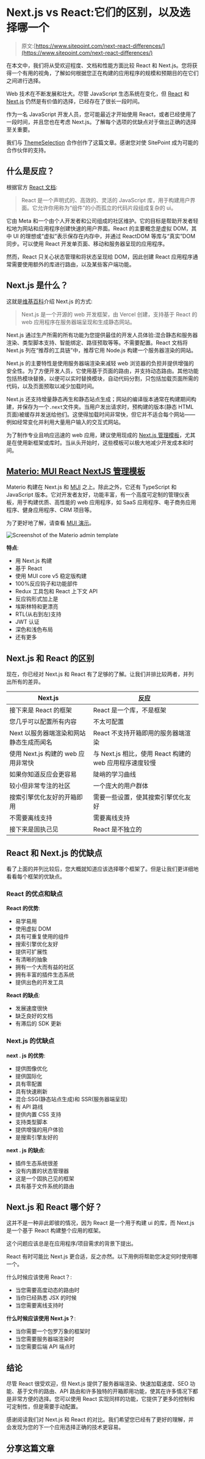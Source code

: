 # Next.js vs React:它们的区别，以及选择哪一个

> 原文:[https://www.sitepoint.com/next-react-differences/](https://www.sitepoint.com/next-react-differences/)

在本文中，我们将从受欢迎程度、文档和性能方面比较 React 和 Next.js。您将获得一个有用的视角，了解如何根据您正在构建的应用程序的规模和预期目的在它们之间进行选择。

Web 技术在不断发展和壮大。尽管 JavaScript 生态系统在变化，但 [React](https://reactjs.org/) 和 [Next.js](https://nextjs.org/) 仍然是有价值的选择，已经存在了很长一段时间。

作为一名 JavaScript 开发人员，您可能最近才开始使用 React，或者已经使用了一段时间，并且您也在考虑 Next.js。了解每个选项的优缺点对于做出正确的选择至关重要。

我们与 [ThemeSelection](https://themeselection.com/) 合作创作了这篇文章。感谢您对使 SitePoint 成为可能的合作伙伴的支持。

## 什么是反应？

根据官方 [React 文档](https://reactjs.org/tutorial/tutorial.html):

> React 是一个声明式的、高效的、灵活的 JavaScript 库，用于构建用户界面。它允许你用称为“组件”的小而孤立的代码片段组成复杂的 ui。

它由 Meta 和一个由个人开发者和公司组成的社区维护。它的目标是帮助开发者轻松地为网站和应用程序创建快速的用户界面。React 的主要概念是虚拟 DOM，其中 UI 的理想或“虚拟”表示保存在内存中，并通过 ReactDOM 等库与“真实”DOM 同步。可以使用 React 开发单页面、移动和服务器呈现的应用程序。

然而，React 只关心状态管理和将状态呈现给 DOM，因此创建 React 应用程序通常需要使用额外的库进行路由，以及某些客户端功能。

## Next.js 是什么？

这就是[维基百科](https://en.wikipedia.org/wiki/Next.js)介绍 Next.js 的方式:

> Next.js 是一个开源的 web 开发框架，由 Vercel 创建，支持基于 React 的 web 应用程序在服务器端呈现和生成静态网站。

Next.js 通过生产所需的所有功能为您提供最佳的开发人员体验:混合静态和服务器渲染、类型脚本支持、智能绑定、路径预取等等。不需要配置。React 文档将 Next.js 列在“推荐的工具链”中，推荐它用 Node.js 构建一个服务器渲染的网站。

Next.js 的主要特性是使用服务器端渲染来减轻 web 浏览器的负担并提供增强的安全性。为了方便开发人员，它使用基于页面的路由，并支持动态路由。其他功能包括热模块替换，以便可以实时替换模块，自动代码分割，只包括加载页面所需的代码，以及页面预取以减少加载时间。

Next.js 还支持增量静态再生和静态站点生成；网站的编译版本通常在构建期间构建，并保存为一个`.next`文件夹。当用户发出请求时，预构建的版本(静态 HTML 页面)被缓存并发送给他们。这使得加载时间非常快，但它并不适合每个网站——例如经常变化并利用大量用户输入的交互式网站。

为了制作专业且响应迅速的 web 应用，建议使用现成的 [Next.js 管理模板](https://themeselection.com/item/category/next-js-admin-template/)，尤其是在使用新框架或库时。当从头开始时，这些模板可以极大地减少开发成本和时间。

## [Materio: MUI React NextJS 管理模板](https://themeselection.com/item/materio-mui-react-nextjs-admin-template/)

Materio 构建在 Next.js 和 [MUI](https://mui.com/) 之上。除此之外，它还有 TypeScript 和 JavaScript 版本。它对开发者友好，功能丰富，有一个高度可定制的管理仪表板，用于构建优质、高性能的 web 应用程序，如 SaaS 应用程序、电子商务应用程序、健身应用程序、CRM 项目等。

为了更好地了解，请查看 [MUI 演示](https://demos.themeselection.com/materio-mui-react-nextjs-admin-template/demo-1/dashboards/crm/)。

![Screenshot of the Materio admin template](../Images/1a7021891c49d7e8a8328d8cddd3a69e.png)

**特点**:

*   用 Next.js 构建
*   基于 React
*   使用 MUI core v5 稳定版构建
*   100%反应钩子和功能部件
*   Redux 工具包和 React 上下文 API
*   反应钩形式加上是
*   埃斯林特和更漂亮
*   RTL(从右到左)支持
*   JWT 认证
*   深色和浅色布局
*   还有更多

## Next.js 和 React 的区别

现在，你已经对 Next.js 和 React 有了足够的了解。让我们并排比较两者，并列出所有的差异。

| Next.js | 反应 |
| --- | --- |
| 接下来是 React 的框架 | React 是一个库，不是框架 |
| 您几乎可以配置所有内容 | 不太可配置 |
| Next 以服务器端渲染和网站静态生成而闻名 | React 不支持开箱即用的服务器端渲染 |
| 使用 Next.js 构建的 web 应用非常快 | 与 Next.js 相比，使用 React 构建的 web 应用程序速度较慢 |
| 如果你知道反应会更容易 | 陡峭的学习曲线 |
| 较小但非常专注的社区 | 一个庞大的用户群体 |
| 搜索引擎优化友好的开箱即用 | 需要一些设置，使其搜索引擎优化友好 |
| 不需要离线支持 | 需要离线支持 |
| 接下来是固执己见 | React 是不独立的 |

## React 和 Next.js 的优缺点

看了上面的并列比较后，您大概就知道应该选择哪个框架了。但是让我们更详细地看看每个框架的优缺点。

### React 的优点和缺点

**React 的优势**:

*   易学易用
*   使用虚拟 DOM
*   具有可重复使用的组件
*   搜索引擎优化友好
*   提供可扩展性
*   有清晰的抽象
*   拥有一个大而有益的社区
*   拥有丰富的插件生态系统
*   提供出色的开发工具

**React 的缺点**:

*   发展速度很快
*   缺乏良好的文档
*   有滞后的 SDK 更新

### Next.js 的优缺点

**next . js 的优势**:

*   提供图像优化
*   提供国际化
*   具有零配置
*   具有快速刷新
*   混合:SSG(静态站点生成)和 SSR(服务器端呈现)
*   有 API 路线
*   提供内置 CSS 支持
*   支持类型脚本
*   提供增强的用户体验
*   是搜索引擎友好的

**next . js 的缺点**:

*   插件生态系统很差
*   没有内置的状态管理器
*   这是一个固执己见的框架
*   具有基于文件系统的路由

## Next.js 和 React 哪个好？

这并不是一种非此即彼的情况，因为 React 是一个用于构建 ui 的库，而 Next.js 是一个基于 React 构建整个应用的框架。

这个问题应该总是在应用程序/项目需求的背景下提出。

React 有时可能比 Next.js 更合适，反之亦然。以下用例将帮助您决定何时使用哪一个。

什么时候应该使用 React？:

*   当您需要高度动态的路由时
*   当你已经熟悉 JSX 的时候
*   当您需要离线支持时

**什么时候应该使用 Next.js？**:

*   当你需要一个包罗万象的框架时
*   当您需要服务器端渲染时
*   当您需要后端 API 端点时

## 结论

尽管 React 很受欢迎，但 Next.js 提供了服务器端渲染、快速加载速度、SEO 功能、基于文件的路由、API 路由和许多独特的开箱即用功能，使其在许多情况下都是非常方便的选择。您可以使用 React 实现同样的功能，它提供了更多的控制和可定制性，但是需要手动配置。

感谢阅读我们对 Next.js 和 React 的对比。我们希望您已经有了更好的理解，并会发现为您的下一个应用选择正确的技术更容易。

## 分享这篇文章